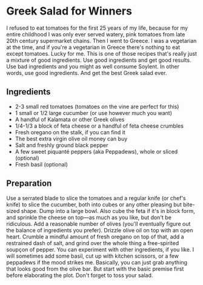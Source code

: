 # Greek Salad for Winners

I refused to eat tomatoes for the first 25 years of my life, because for my entire childhood I was only ever served watery, pink tomatoes from late 20th century supermarket chains. Then I went to Greece. I was a vegetarian at the time, and if you're a vegetarian in Greece there's nothing to eat except tomatoes. Lucky for me. This is one of those recipes that's really just a mixture of good ingredients. Use good ingredients and get good results. Use bad ingredients and you might as well consume Soylent. In other words, use good ingredients. And get the best Greek salad ever.

## Ingredients

- 2-3 small red tomatoes (tomatoes on the vine are perfect for this)
- 1 small or 1/2 large cucumber (or use however much you want)
- A handful of Kalamata or other Greek olives
- 1/4-1/3 a block of feta cheese or a handful of feta cheese crumbles
- Fresh oregano on the stalk, if you can find it
- The best extra virgin olive oil money can buy
- Salt and freshly ground black pepper
- A few sweet piquanté peppers (aka Peppadews), whole or sliced (optional)
- Fresh basil (optional)

## Preparation

Use a serrated blade to slice the tomatoes and a regular knife (or chef's knife) to slice the cucumber, both into cubes or any other pleasing but bite-sized shape. Dump into a large bowl. Also cube the feta if it's in block form, and sprinkle the cheese on top—as much as you like, but don't be ridiculous. Add a reasonable number of olives (you'll eventually figure out the balance of ingredients you prefer). Drizzle olive oil on top with an open heart. Crumble a mindful amount of fresh oregano on top of that, add a restrained dash of salt, and grind over the whole thing a free-spirited soupçon of pepper. You can experiment with other ingredients, if you like. I will sometimes add some basil, cut up with kitchen scissors, or a few peppadews if the mood strikes me. Basically, you can just grab anything that looks good from the olive bar. But start with the basic premise first before elaborating the plot. Don't forget to toss your salad.

